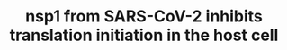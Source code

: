 ---
annotations:
- id: DOID:2945
  parent: disease by infectious agent
  type: Disease Ontology
  value: severe acute respiratory syndrome
- id: DOID:0080600
  parent: disease by infectious agent
  type: Disease Ontology
  value: COVID-19
- id: DOID:934
  parent: disease by infectious agent
  type: Disease Ontology
  value: viral infectious disease
- id: PW:0000580
  parent: regulatory pathway
  type: Pathway Ontology
  value: translation initiation pathway
authors:
- NhungP
- Mkutmon
- Egonw
- Fehrhart
- Eweitz
communities:
- COVID19
description: The pathway depicted how nsp1 from SARS-CoV 2 may inhibit translation
  in the host cell (Yuan S et al 2020, PubMed 33188728). nsp1 protein competes with
  the EIF3J subunit of the EIF3s complex for binding to the 40S ribosomal subunit.
  The resulted 43S pre-initiation complex can no longer load the mRNA from the host
  cell for starting translation.
last-edited: 2021-10-25
organisms:
- Homo sapiens
redirect_from:
- /index.php/Pathway:WP5027
- /instance/WP5027
revision: null
schema-jsonld:
- '@context': https://schema.org/
  '@id': https://wikipathways.github.io/pathways/WP5027.html
  '@type': Dataset
  creator:
    '@type': Organization
    name: WikiPathways
  description: The pathway depicted how nsp1 from SARS-CoV 2 may inhibit translation
    in the host cell (Yuan S et al 2020, PubMed 33188728). nsp1 protein competes with
    the EIF3J subunit of the EIF3s complex for binding to the 40S ribosomal subunit.
    The resulted 43S pre-initiation complex can no longer load the mRNA from the host
    cell for starting translation.
  keywords:
  - ''
  - '40S cytosolic small '
  - '43S Pre-initiation '
  - Complex
  - EIF1
  - EIF1A
  - EIF2S1
  - EIF2S2
  - EIF2S3
  - EIF3A
  - EIF3B
  - EIF3C
  - EIF3D
  - EIF3E
  - EIF3F
  - EIF3G
  - EIF3H
  - EIF3I
  - EIF3J
  - EIF5
  - Eukaryotic translation initiation
  - Ternary complex
  - factor 3 complex
  - met-tRNAi
  - nsp1
  - ribosomal subunit
  license: CC0
  name: nsp1 from SARS-CoV-2 inhibits translation initiation in the host cell
seo: CreativeWork
title: nsp1 from SARS-CoV-2 inhibits translation initiation in the host cell
wpid: WP5027
---